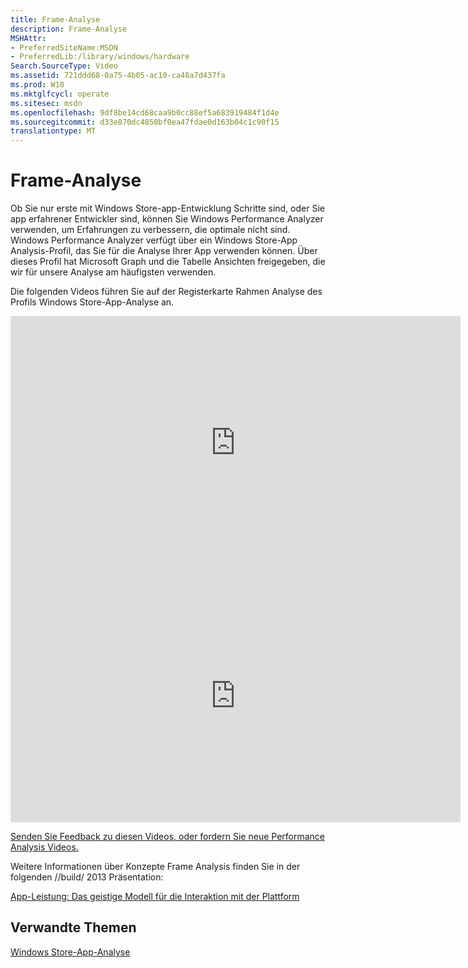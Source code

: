 ```yaml
---
title: Frame-Analyse
description: Frame-Analyse
MSHAttr:
- PreferredSiteName:MSDN
- PreferredLib:/library/windows/hardware
Search.SourceType: Video
ms.assetid: 721ddd68-0a75-4b05-ac10-ca48a7d437fa
ms.prod: W10
ms.mktglfcycl: operate
ms.sitesec: msdn
ms.openlocfilehash: 9df8be14cd68caa9b0cc88ef5a683919484f1d4e
ms.sourcegitcommit: d33e870dc4850bf0ea47fdae0d163b04c1c90f15
translationtype: MT
---
```

# <a name="frame-analysis"></a>Frame-Analyse


Ob Sie nur erste mit Windows Store-app-Entwicklung Schritte sind, oder Sie app erfahrener Entwickler sind, können Sie Windows Performance Analyzer verwenden, um Erfahrungen zu verbessern, die optimale nicht sind. Windows Performance Analyzer verfügt über ein Windows Store-App Analysis-Profil, das Sie für die Analyse Ihrer App verwenden können. Über dieses Profil hat Microsoft Graph und die Tabelle Ansichten freigegeben, die wir für unsere Analyse am häufigsten verwenden.

Die folgenden Videos führen Sie auf der Registerkarte Rahmen Analyse des Profils Windows Store-App-Analyse an.

<iframe src="https://hubs-video.ssl.catalog.video.msn.com/embed/82711169-ea06-43c3-9e94-b86db2fdf402/IA?csid=ux-en-us&MsnPlayerLeadsWith=html&PlaybackMode=Inline&MsnPlayerDisplayShareBar=false&MsnPlayerDisplayInfoButton=false&iframe=true&QualityOverride=HD" width="720" height="405" allowFullScreen="true" frameBorder="0" scrolling="no"></iframe>

<iframe src="https://hubs-video.ssl.catalog.video.msn.com/embed/fb509ed2-954e-485b-95f7-294793c2e145/IA?csid=ux-en-us&MsnPlayerLeadsWith=html&PlaybackMode=Inline&MsnPlayerDisplayShareBar=false&MsnPlayerDisplayInfoButton=false&iframe=true&QualityOverride=HD" width="720" height="405" allowFullScreen="true" frameBorder="0" scrolling="no"></iframe>

[Senden Sie Feedback zu diesen Videos, oder fordern Sie neue Performance Analysis Videos.](mailto:lhdocfb@microsoft.com?subject=HCKTestLevelsVIDEO&body=%0D%0A%0D%0AMicrosoft%20uses%20your%20feedback%20to%20improve%20its%20products,%20services%20and%20documentation.%20While%20we%20are%20investigating%20the%20issue%20you%20report,%20we%20may%20send%20e-mail%20to%20you%20to%20ask%20for%20further%20details%20or%20clarification%20on%20the%20feedback%20you%20send%20to%20us,%20and%20we%20may%20send%20e-mail%20to%20you%20to%20let%20you%20know%20that%20your%20feedback%20has%20been%20addressed.%C2%A0%20We%20do%20not%20use%20your%20e-mail%20address%20for%20any%20other%20purpose.%0D%0AFor%20technical%20support,%20contact%20http://go.microsoft.com/fwlink/?LinkId=143702.%0D%0A%0D%0A%20For%20further%20information%20about%20the%20Microsoft%20Online%20Privacy%20Statement,%20please%20see%20http://go.microsoft.com/fwlink/?LinkId=143701.)

Weitere Informationen über Konzepte Frame Analysis finden Sie in der folgenden //build/ 2013 Präsentation:

[App-Leistung: Das geistige Modell für die Interaktion mit der Plattform](http://go.microsoft.com/fwlink/p/?LinkId=328188)

## <a name="related-topics"></a>Verwandte Themen


[Windows Store-App-Analyse](windows-store-app-analysis.md)

 

 







